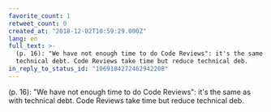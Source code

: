 ```yaml
---
favorite_count: 1
retweet_count: 0
created_at: "2018-12-02T10:59:29.000Z"
lang: en
full_text: >-
  (p. 16): "We have not enough time to do Code Reviews": it's the same as with
  technical debt. Code Reviews take time but reduce technical deb.
in_reply_to_status_id: "1069184272462942208"
---
```


(p. 16): "We have not enough time to do Code Reviews": it's the same as with
technical debt. Code Reviews take time but reduce technical deb.
